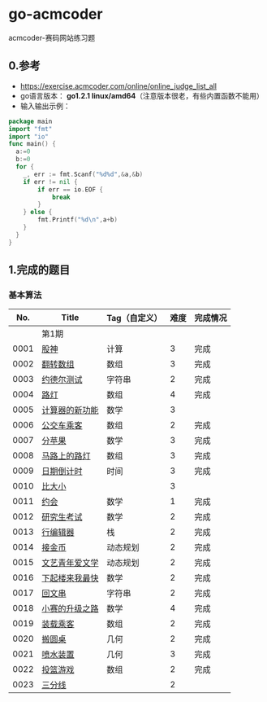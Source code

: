 # go-acmcoder
acmcoder-赛码网站练习题

## 0.参考

- https://exercise.acmcoder.com/online/online_judge_list_all
- go语言版本： **go1.2.1 linux/amd64**（注意版本很老，有些内置函数不能用）
- 输入输出示例：

```go
package main
import "fmt"
import "io"
func main() {
  a:=0
  b:=0
  for {
    _, err := fmt.Scanf("%d%d",&a,&b)
    if err != nil {
        if err == io.EOF {
            break
        }
    } else {
		fmt.Printf("%d\n",a+b)
	}
  }
}
```

## 1.完成的题目

### 基本算法

| No.  | Title                                                        | Tag（自定义） | 难度 | 完成情况 |
| ---- | ------------------------------------------------------------ | ------------- | ---- | -------- |
|      | 第1期                                                        |               |      |          |
| 0001 | [股神](https://exercise.acmcoder.com/online/online_judge_ques?ques_id=1664&konwledgeId=134) | 计算          | 3    | 完成     |
| 0002 | [翻转数组](https://exercise.acmcoder.com/online/online_judge_ques?ques_id=1656&konwledgeId=134) | 数组          | 3    | 完成     |
| 0003 | [约德尔测试](https://exercise.acmcoder.com/online/online_judge_ques?ques_id=1677&konwledgeId=134) | 字符串        | 2    | 完成     |
| 0004 | [路灯](https://exercise.acmcoder.com/online/online_judge_ques?ques_id=1500&konwledgeId=134) | 数组          | 4    | 完成     |
| 0005 | [计算器的新功能](https://exercise.acmcoder.com/online/online_judge_ques?ques_id=1684&konwledgeId=134) | 数学          | 3    |          |
| 0006 | [公交车乘客](https://exercise.acmcoder.com/online/online_judge_ques?ques_id=1659&konwledgeId=134) | 数组          | 2    | 完成     |
| 0007 | [分苹果](https://exercise.acmcoder.com/online/online_judge_ques?ques_id=1654&konwledgeId=134) | 数学          | 3    | 完成     |
| 0008 | [马路上的路灯](https://exercise.acmcoder.com/online/online_judge_ques?ques_id=1652&konwledgeId=134) | 数组          | 3    | 完成     |
| 0009 | [日期倒计时](https://exercise.acmcoder.com/online/online_judge_ques?ques_id=1649&konwledgeId=134) | 时间          | 3    | 完成     |
| 0010 | [比大小](https://exercise.acmcoder.com/online/online_judge_ques?ques_id=1660&konwledgeId=134) |               | 3    |          |
| 0011 | [约会](https://exercise.acmcoder.com/online/online_judge_ques?ques_id=1530&konwledgeId=134) | 数学          | 1    | 完成     |
| 0012 | [研究生考试](https://exercise.acmcoder.com/online/online_judge_ques?ques_id=3007&konwledgeId=134) | 数学          | 2    | 完成     |
| 0013 | [行编辑器](https://exercise.acmcoder.com/online/online_judge_ques?ques_id=3008&konwledgeId=134) | 栈            | 2    | 完成     |
| 0014 | [接金币](https://exercise.acmcoder.com/online/online_judge_ques?ques_id=3009&konwledgeId=134) | 动态规划      | 2    | 完成     |
| 0015 | [文艺青年爱文学](https://exercise.acmcoder.com/online/online_judge_ques?ques_id=3010&konwledgeId=134) | 动态规划      | 2    | 完成     |
| 0016 | [下起楼来我最快](https://exercise.acmcoder.com/online/online_judge_ques?ques_id=3011&konwledgeId=134) | 数学          | 2    | 完成     |
| 0017 | [回文串](https://exercise.acmcoder.com/online/online_judge_ques?ques_id=3013&konwledgeId=134) | 字符串        | 2    | 完成     |
| 0018 | [小赛的升级之路](https://exercise.acmcoder.com/online/online_judge_ques?ques_id=3023&konwledgeId=134) | 数学          | 4    | 完成     |
| 0019 | [装载乘客](https://exercise.acmcoder.com/online/online_judge_ques?ques_id=3017&konwledgeId=134) | 数组          | 2    | 完成     |
| 0020 | [搬圆桌](https://exercise.acmcoder.com/online/online_judge_ques?ques_id=3012&konwledgeId=134) | 几何          | 2    | 完成     |
| 0021 | [喷水装置](https://exercise.acmcoder.com/online/online_judge_ques?ques_id=1651&konwledgeId=134) | 几何          | 3    | 完成     |
| 0022 | [投篮游戏](https://exercise.acmcoder.com/online/online_judge_ques?ques_id=3016&konwledgeId=134) | 数组          | 2    | 完成     |
| 0023 | [三分线](https://exercise.acmcoder.com/online/online_judge_ques?ques_id=1531&konwledgeId=134) |               | 2    |          |

